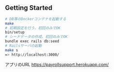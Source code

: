 ## Getting Started

``` sh
# DB等のDockerコンテナを起動する
make
# 初期設定を行う、初回のみでOK
bin/setup
# シードデータの作成、初回のみでOK
bundle exec rails db:seed
# Railsサーバの起動
make s
=> http://localhost:3000/
```

アプリのURL
https://payrollsupport.herokuapp.com/